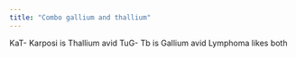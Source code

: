 ```yaml
---
title: "Combo gallium and thallium"
---
```

KaT- Karposi is Thallium avid
TuG- Tb is Gallium avid
Lymphoma likes both

